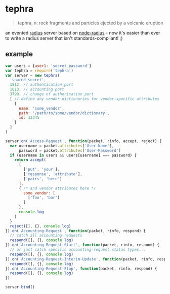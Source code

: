 
# tephra

> tephra, n: rock fragments and particles ejected by a volcanic eruption

an evented [radius](https://en.wikipedia.org/wiki/RADIUS) server based on [node-radius](https://github.com/retailnext/node-radius) - now it's easier than ever to write a radius server that isn't standards-compliant! ;)

## example

```javascript
var users = {user1: 'secret_password'}
var tephra = require('tephra')
var server = new tephra(
  'shared_secret',
  1812, // authentication port
  1813, // accounting port
  3799, // change of authorisation port
  [ // define any vendor dictionaries for vendor-specific attributes
    {
      name: 'some_vendor',
      path: '/path/to/some/vendor/dictionary',
      id: 12345
    }
  ]
)

server.on('Access-Request', function(packet, rinfo, accept, reject) {
  var username = packet.attributes['User-Name'],
      password = packet.attributes['User-Password']
  if (username in users && users[username] === password) {
    return accept(
      [
        ['put', 'your'],
        ['response', 'attribute'],
        ['pairs', 'here']
      ],
      { /* and vendor attributes here */
        some_vendor: [
          ['foo', 'bar']
        ]
      },
      console.log
    )
  }
  reject([], {}, console.log)
}).on('Accounting-Request', function(packet, rinfo, respond) {
  // catch all accounting-requests
  respond([], {}, console.log)
}).on('Accounting-Request-Start', function(packet, rinfo, respond) {
  // or just catch specific accounting-request status types...
  respond([], {}, console.log)
}).on('Accounting-Request-Interim-Update', function(packet, rinfo, respond) {
  respond([], {}, console.log)
}).on('Accounting-Request-Stop', function(packet, rinfo, respond) {
  respond([], {}, console.log)
})

server.bind()
```
